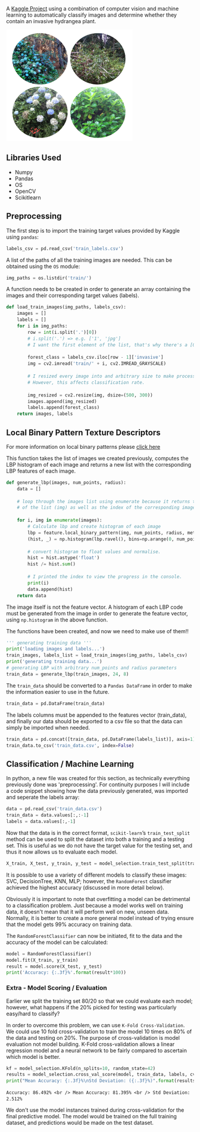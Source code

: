 A [Kaggle Project](https://www.kaggle.com/c/invasive-species-monitoring) using a combination of computer vision and machine learning to automatically classify images and determine whether they contain an invasive hydrangea plant.

<img src="https://github.com/jack-morgan/Personal-Website/raw/gh-pages/Images/invasiveIntro.png" width="340" height="300" />


## Libraries Used

- Numpy
- Pandas
- OS
- OpenCV
- Scikitlearn

## Preprocessing

The first step is to import the training target values provided by Kaggle using `pandas`:

```python
labels_csv = pd.read_csv('train_labels.csv')
```
A list of the paths of all the training images are needed. This can be obtained using the `OS` module:

```python
img_paths = os.listdir('train/')
```
A function needs to be created in order to generate an array containing the images and their corresponding target values (labels).

```python
def load_train_images(img_paths, labels_csv):
    images = []
    labels = []
    for i in img_paths:
        row = int(i.split('.')[0])
        # i.split('.') => e.g. ['1', 'jpg']
        # I want the first element of the list, that's why there's a [0]
        
        forest_class = labels_csv.iloc[row - 1]['invasive']
        img = cv2.imread('train/' + i, cv2.IMREAD_GRAYSCALE)
        
        # I resized every image into and arbitrary size to make processing time faster
        # However, this affects classification rate.
        
        img_resized = cv2.resize(img, dsize=(500, 300))
        images.append(img_resized)
        labels.append(forest_class)
    return images, labels
```

## Local Binary Pattern Texture Descriptors

For more information on local binary patterns please [click here](https://www.pyimagesearch.com/2015/12/07/local-binary-patterns-with-python-opencv/)

This function takes the list of images we created previously, computes the LBP histogram of each image and returns a new list with the corresponding LBP features of each image.

```python
def generate_lbp(images, num_points, radius):
    data = []

    # loop through the images list using enumerate because it returns the element
    # of the list (img) as well as the index of the corresponding image (i)
    
    for i, img in enumerate(images):
        # Calculate lbp and create histogram of each image
        lbp = feature.local_binary_pattern(img, num_points, radius, method='uniform')
        (hist, _) = np.histogram(lbp.ravel(), bins=np.arange(0, num_points + 3), range=(0, num_points + 2))

        # convert histogram to float values and normalise.
        hist = hist.astype('float')
        hist /= hist.sum()

        # I printed the index to view the progress in the console.
        print(i)
        data.append(hist)
    return data
```
The image itself is not the feature vector. A histogram of each LBP code must be generated from the image in order to generate the feature vector, using `np.histogram` in the above function.

The functions have been created, and now we need to make use of them!!

```python
''' generating training data '''
print('loading images and labels...')
train_images, labels_list = load_train_images(img_paths, labels_csv)
print('generating training data...')
# generating LBP with arbitrary num_points and radius parameters
train_data = generate_lbp(train_images, 24, 8)
```
The `train_data` should be converted to a `Pandas DataFrame` in order to make the information easier to use in the future.

```python
train_data = pd.DataFrame(train_data)
```
The labels columns must be appended to the features vector (train_data), and finally our data should be exported to a csv file so that the data can simply be imported when needed.

```python
train_data = pd.concat([train_data, pd.DataFrame(labels_list)], axis=1)
train_data.to_csv('train_data.csv', index=False)
```

## Classification / Machine Learning

In python, a new file was created for this section, as technically everything previously done was 'preprocessing'. For continuity purposes I will include a code snippet showing how the data previously generated, was imported and seperate the labels array:

```python
data = pd.read_csv('train_data.csv')
train_data = data.values[:,:-1]
labels = data.values[:,-1]
```
Now that the data is in the correct format, `scikit-learn`’s `train_test_split` method can be used to split the dataset into both a training and a testing set. This is useful as we do not have the target value for the testing set, and thus it now allows us to evaluate each model.

```python
X_train, X_test, y_train, y_test = model_selection.train_test_split(train_data, labels, test_size=0.2, random_state=42)
```
It is possible to use a variety of different models to classify these images: SVC, DecisionTree, KNN, MLP; however, the `RandomForest` classifier achieved the highest accuracy (discussed in more detail below). 

Obviously it is important to note that overfitting a model can be detrimental to a classification problem. Just because a model works well on training data, it doesn't mean that it will perform well on new, unseen data. Normally, it is better to create a more general model instead of trying ensure that the model gets 99% accuracy on training data.

The `RandomForestClassifier` can now be initiated, fit to the data and the accuracy of the model can be calculated:

```python
model = RandomForestClassifier()
model.fit(X_train, y_train)
result = model.score(X_test, y_test)
print('Accuracy: {:.3f}%'.format(result*100))
```

### Extra - Model Scoring / Evaluation

Earlier we split the training set 80/20 so that we could evaluate each model; however, what happens if the 20% picked for testing was particularly easy/hard to classify?

In order to overcome this problem, we can use `K-Fold Cross-Validation`. We could use 10 fold cross-validation to train the model 10 times on 80% of the data and testing on 20%. The purpose of cross-validation is model evaluation not model building. K-Fold cross-validation allows a linear regression model and a neural network to be fairly compared to ascertain which model is better.

```python
kf = model_selection.KFold(n_splits=10, random_state=42)
results = model_selection.cross_val_score(model, train_data, labels, cv=kf)
print("Mean Accuracy: {:.3f}%\nStd Deviation: ({:.3f}%)".format(results.mean()*100, results.std()*100))
```

``
Accuracy: 86.492% <br />
Mean Accuracy: 81.395% <br />
Std Deviation: 2.512%
``

We don't use the model instances trained during cross-validation for the final predictive model. The model would be trained on the full training dataset, and predictions would be made on the test dataset.
